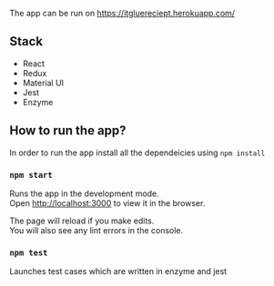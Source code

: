 The app can be run on  https://itgluereciept.herokuapp.com/ 
## Stack 
- React
- Redux
- Material UI 
- Jest 
- Enzyme



## How to run the app?

In order to run the app install all the dependeicies using `npm install`
### `npm start`

Runs the app in the development mode.<br>
Open [http://localhost:3000](http://localhost:3000) to view it in the browser.

The page will reload if you make edits.<br>
You will also see any lint errors in the console.

### `npm test`

Launches test cases which are written in enzyme and jest

